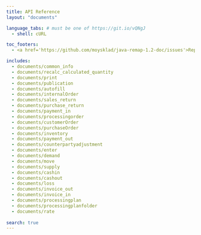 ```yaml
---
title: API Reference
layout: "documents"

language_tabs: # must be one of https://git.io/vQNgJ
  - shell: cURL

toc_footers:
  - <a href='https://github.com/moysklad/java-remap-1.2-doc/issues'>Report an issue</a>

includes:
  - documents/common_info
  - documents/recalc_calculated_quantity
  - documents/print
  - documents/publication
  - documents/autofill
  - documents/internalOrder  
  - documents/sales_return
  - documents/purchase_return
  - documents/payment_in
  - documents/processingorder
  - documents/customerOrder
  - documents/purchaseOrder
  - documents/inventory
  - documents/payment_out
  - documents/counterpartyadjustment
  - documents/enter
  - documents/demand
  - documents/move
  - documents/supply
  - documents/cashin
  - documents/cashout
  - documents/loss
  - documents/invoice_out
  - documents/invoice_in
  - documents/processingplan
  - documents/processingplanfolder
  - documents/rate
  
search: true
---  
```

